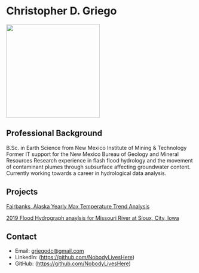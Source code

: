 # Christopher D. Griego 

<img src="Untitled-30.png" width = "250">

## Professional Background

B.Sc. in Earth Science from New Mexico Institute of Mining & Technology
Former IT support for the New Mexico Bureau of Geology and Mineral Resources
Research experience in flash flood hydrology and the movement of contaminant plumes 
through subsurface affecting groundwater content. Currently working towards a career in
hydrological data analysis. 


## Projects
[Fairbanks, Alaska Yearly Max Temperature Trend Analysis](/Projects/max-temp-over-time-fairbanks-AK.html)

[2019 Flood Hydrograph anaylsis for Missouri River at Sioux, City, Iowa](/Projects/flood-time-series-SiouxCity-IA.html)
## Contact

- Email: griegodc@gmail.com
- LinkedIn: (https://github.com/NobodyLivesHere)
- GitHub: (https://github.com/NobodyLivesHere)


